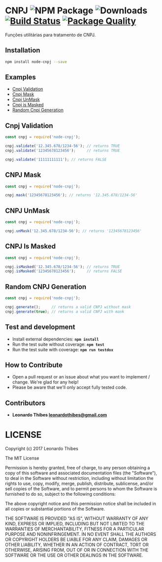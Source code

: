 # CNPJ ![NPM Package](https://badge.fury.io/js/node-cnpj.svg) ![Downloads](https://img.shields.io/npm/dm/node-cnpj.svg) [![Build Status](https://secure.travis-ci.org/leonardothibes/node-cnpj.png)](http://travis-ci.org/leonardothibes/node-cnpj) [![Package Quality](http://npm.packagequality.com/shield/node-cnpj.svg)](http://packagequality.com/#?package=node-cnpj)

Funções utilitárias para tratamento de CNPJ.

Installation
------------

```bash
npm install node-cnpj --save
```

Examples
--------

* [Cnpj Validation](#cnpj-validation)
* [Cnpj Mask](#cnpj-mask)
* [Cnpj UnMask](#cnpj-unmask)
* [Cnpj is Masked](#cnpj-is-masked)
* [Random Cnpj Generation](#random-cnpj-generation)

Cnpj Validation
--------------

```js
const cnpj = require('node-cnpj');

cnpj.validate('12.345.678/1234-56'); // returns TRUE
cnpj.validate('12345678123456');     // returns TRUE

cnpj.validate('11111111111'); // returns FALSE

```

CNPJ Mask
---------

```js
const cnpj = require('node-cnpj');

cnpj.mask('12345678123456'); // returns '12.345.678/1234-56'

```

CNPJ UnMask
-----------

```js
const cnpj = require('node-cnpj');

cnpj.unMask('12.345.678/1234-56'); // returns '12345678123456'

```

CNPJ Is Masked
--------------

```js
const cnpj = require('node-cnpj');

cnpj.isMasked('12.345.678/1234-56'); // returns TRUE
cnpj.isMasked('12345678123456');     // returns FALSE

```

Random CNPJ Generation
----------------------

```js
const cnpj = require('node-cnpj');

cnpj.generate();     // returns a valid CNPJ without mask
cnpj.generate(true); // returns a valid CNPJ with mask

```

Test and development
--------------------

* Install external dependencies: **``npm install``**
* Run the test suite without coverage: **``npm test``**
* Run the test suite with coverage: **``npm run testdox``**

How to Contribute
-----------------

* Open a pull request or an issue about what you want to implement / change. We're glad for any help!
* Please be aware that we'll only accept fully tested code.

Contributors
------------

 * **Leonardo Thibes <leonardothibes@gmail.com>**

LICENSE
=======

Copyright (c) 2017 Leonardo Thibes

The MIT License

Permission is hereby granted, free of charge, to any person obtaining a copy of
this software and associated documentation files (the "Software"), to deal in
the Software without restriction, including without limitation the rights to
use, copy, modify, merge, publish, distribute, sublicense, and/or sell copies of
the Software, and to permit persons to whom the Software is furnished to do so,
subject to the following conditions:

The above copyright notice and this permission notice shall be included in all
copies or substantial portions of the Software.

THE SOFTWARE IS PROVIDED "AS IS", WITHOUT WARRANTY OF ANY KIND, EXPRESS OR
IMPLIED, INCLUDING BUT NOT LIMITED TO THE WARRANTIES OF MERCHANTABILITY, FITNESS
FOR A PARTICULAR PURPOSE AND NONINFRINGEMENT. IN NO EVENT SHALL THE AUTHORS OR
COPYRIGHT HOLDERS BE LIABLE FOR ANY CLAIM, DAMAGES OR OTHER LIABILITY, WHETHER
IN AN ACTION OF CONTRACT, TORT OR OTHERWISE, ARISING FROM, OUT OF OR IN
CONNECTION WITH THE SOFTWARE OR THE USE OR OTHER DEALINGS IN THE SOFTWARE.
